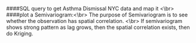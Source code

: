 ####SQL query to get Asthma Dismissal NYC data and map it <\br>
####plot a Semivariogram:<\br>
The purpose of Semivariogram is to see whether the observation has spatial correlation. <\br>
If semivariogram shows strong pattern as lag grows, then the spatial correlation exists, then do Kriging.
